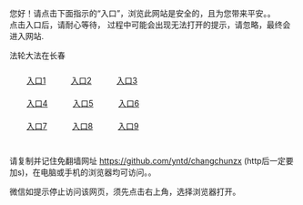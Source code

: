 您好！请点击下面指示的“入口”，浏览此网站是安全的，且为您带来平安。。 <br/>
点击入口后，请耐心等待， 过程中可能会出现无法打开的提示，请忽略，最终会进入网站. </br>

法轮大法在长春<br/>
<div style="padding:10px"><a style="margin:20px" target="_blank" href="https://dlae86elflnhm.cloudfront.net/2Qpsp?eoopa" id="ccLink1" rel="nofollow">入口1</a> <a target="_blank" style="margin:20px" href="https://d1lyakmj8quns5.cloudfront.net/2Qpsp?hwyiruet" id="ccLink2" rel="nofollow">入口2</a> <a style="margin:20px" target="_blank" href="https://d1z2prrghpimhd.cloudfront.net/2Qpsp?hkuleby" id="ccLink3" rel="nofollow">入口3</a></div>

<div style="padding:10px" ><a style="margin:20px" target="_blank" href="https://dlae86elflnhm.cloudfront.net/2Qpsp?eoopa" id="ccLink4" rel="nofollow">入口4</a> <a style="margin:20px" href="https://d1lyakmj8quns5.cloudfront.net/2Qpsp?hwyiruet" target="_blank" id="ccLink5" rel="nofollow">入口5</a> <a style="margin:20px" href="https://d1z2prrghpimhd.cloudfront.net/2Qpsp?hkuleby" target="_blank" id="ccLink6" rel="nofollow">入口6</a></div>

<div style="padding:10px"><a style="margin:20px" target="_blank" href="https://dlae86elflnhm.cloudfront.net/2Qpsp?eoopa" id="ccLink7" rel="nofollow">入口7</a> <a style="margin:20px" href="https://d1lyakmj8quns5.cloudfront.net/2Qpsp?hwyiruet" target="_blank" id="ccLink8" rel="nofollow">入口8</a> <a style="margin:20px" target="_blank" href="https://d1z2prrghpimhd.cloudfront.net/2Qpsp?hkuleby" id="ccLink9" rel="nofollow">入口9</a></div>

<br/>



请复制并记住免翻墙网址 https://github.com/yntd/changchunzx (http后一定要加s)，在电脑或手机的浏览器均可访问。。<br/>

微信如提示停止访问该网页，须先点击右上角，选择浏览器打开。
